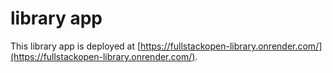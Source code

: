 # library app
This library app is deployed at [https://fullstackopen-library.onrender.com/](https://fullstackopen-library.onrender.com/).
